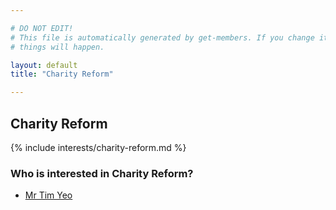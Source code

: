 ```yaml
---

# DO NOT EDIT!
# This file is automatically generated by get-members. If you change it, bad
# things will happen.

layout: default
title: "Charity Reform"

---
```


## Charity Reform

{% include interests/charity-reform.md %}

### Who is interested in Charity Reform?


* [Mr Tim Yeo](/members/mr-tim-yeo.html)
